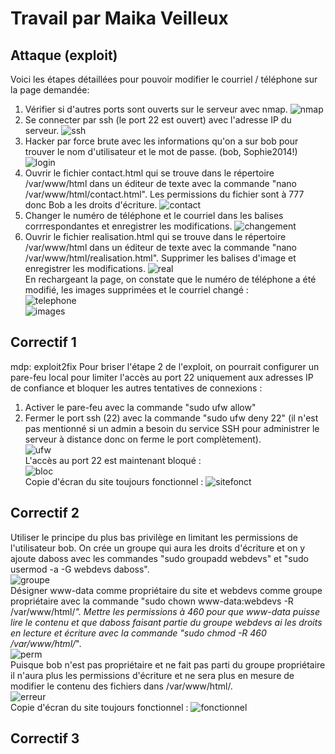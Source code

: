 # Travail par Maika Veilleux
## Attaque (exploit)
Voici les étapes détaillées pour pouvoir modifier le courriel / téléphone sur la page demandée:
1. Vérifier si d'autres ports sont ouverts sur le serveur avec nmap.
![nmap](nmap.png) <br>
2. Se connecter par ssh (le port 22 est ouvert) avec l'adresse IP du serveur.
![ssh](ssh.png) <br>
3. Hacker par force brute avec les informations qu'on a sur bob pour trouver le nom d'utilisateur et le mot de passe. (bob, Sophie2014!)
![login](login.png) <br>
4. Ouvrir le fichier contact.html qui se trouve dans le répertoire /var/www/html dans un éditeur de texte avec la commande "nano /var/www/html/contact.html". Les permissions du fichier sont à 777 donc Bob a les droits d'écriture.
![contact](contact.png) <br>
5. Changer le numéro de téléphone et le courriel dans les balises corrrespondantes et enregistrer les modifications.
![changement](changement.png) <br>
6. Ouvrir le fichier realisation.html qui se trouve dans le répertoire /var/www/html dans un éditeur de texte avec la commande "nano /var/www/html/realisation.html". Supprimer les balises d'image et enregistrer les modifications.
![real](real.png) <br>
En rechargeant la page, on constate que le numéro de téléphone a été modifié, les images supprimées et le courriel changé : <br>
![telephone](telephone.png) <br>
![images](images.png)
## Correctif 1
mdp: exploit2fix
Pour briser l'étape 2 de l'exploit, on pourrait configurer un pare-feu local pour limiter l'accès au port 22 uniquement aux adresses IP de confiance et bloquer les autres tentatives de connexions :
1. Activer le pare-feu avec la commande "sudo ufw allow"
2. Fermer le port ssh (22) avec la commande "sudo ufw deny 22" (il n'est pas mentionné si un admin a besoin du service SSH pour administrer le serveur à distance donc on ferme le port complètement). <br>
![ufw](ufw.png) <br>
L'accès au port 22 est maintenant bloqué : <br>
![bloc](bloc.png) <br>
Copie d'écran du site toujours fonctionnel :
![sitefonct](sitefonct.png)
## Correctif 2
Utiliser le principe du plus bas privilège en limitant les permissions de l'utilisateur bob. On crée un groupe qui aura les droits d'écriture et on y ajoute daboss avec les commandes "sudo groupadd webdevs" et "sudo usermod -a -G webdevs daboss". <br>
![groupe](groupe.png) <br>
Désigner www-data comme propriétaire du site et webdevs comme groupe propriétaire avec la commande "sudo chown www-data:webdevs -R /var/www/html/*". Mettre les permissions à 460 pour que www-data puisse lire le contenu et que daboss faisant partie du groupe webdevs ai les droits en lecture et écriture avec la commande "sudo chmod -R 460 /var/www/html/*". <br>
![perm](perm.png) <br>
Puisque bob n'est pas propriétaire et ne fait pas parti du groupe propriétaire il n'aura plus les permissions d'écriture et ne sera plus en mesure de modifier le contenu des fichiers dans /var/www/html/. <br>
![erreur](erreur.png) <br>
Copie d'écran du site toujours fonctionnel :
![fonctionnel](fonctionnel.png)

## Correctif 3
